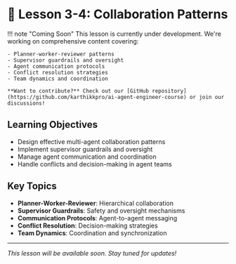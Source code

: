 # 🤝 Lesson 3-4: Collaboration Patterns

!!! note "Coming Soon"
This lesson is currently under development. We're working on comprehensive content covering:

    - Planner-worker-reviewer patterns
    - Supervisor guardrails and oversight
    - Agent communication protocols
    - Conflict resolution strategies
    - Team dynamics and coordination

    **Want to contribute?** Check out our [GitHub repository](https://github.com/karthikkpro/ai-agent-engineer-course) or join our discussions!

## Learning Objectives

- Design effective multi-agent collaboration patterns
- Implement supervisor guardrails and oversight
- Manage agent communication and coordination
- Handle conflicts and decision-making in agent teams

## Key Topics

- **Planner-Worker-Reviewer**: Hierarchical collaboration
- **Supervisor Guardrails**: Safety and oversight mechanisms
- **Communication Protocols**: Agent-to-agent messaging
- **Conflict Resolution**: Decision-making strategies
- **Team Dynamics**: Coordination and synchronization

---

_This lesson will be available soon. Stay tuned for updates!_
